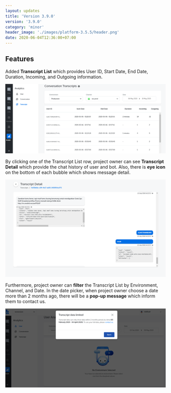 ```yaml
---
layout: updates
title: 'Version 3.9.0'
version: '3.9.0'
category: 'minor'
header_image: './images/platform-3.5.5/header.png'
date: 2020-06-04T12:36:00+07:00
---
```


## Features

Added **Transcript List** which provides User ID, Start Date, End Date, Duration, Incoming, and Outgoing information.

![Transcript List](./images/platform-3.9.0/transcript-1.png)

By clicking one of the Transcript List row, project owner can see **Transcript Detail** which provide the chat history of user and bot. Also, there is **eye icon** on the bottom of each bubble which shows message detail.

![Transcript Detail](./images/platform-3.9.0/transcript-2.png)

Furthermore, project owner can **filter** the Transcript List by Environment, Channel, and Date. In the date picker, when project owner choose a date more than 2 months ago, there will be a **pop-up message** which inform them to contact us.

![Transcript Data Limit](./images/platform-3.9.0/transcript-3.png)
